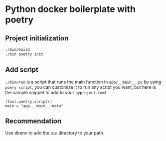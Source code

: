 # Python docker boilerplate with poetry

## Project initialization

```bash
./bin/build
./bin poetry init
```

## Add script

`./bin/run` is a script that runs the main function in `app/__main__.py` by using `poery script`, you can customize it to run any script you want, but here is the sample snippet to add to your `pyproject.toml`

```
[tool.poetry.scripts]
main = "app.__main__:main"
```

## Recommendation
Use direnv to add the `bin` directory to your path.
